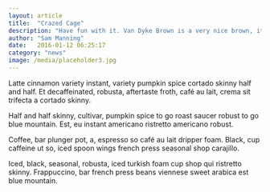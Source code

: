 ```yaml
---
layout: article
title:  "Crazed Cage"
description: "Have fun with it. Van Dyke Brown is a very nice brown, it's almost like a chocolate brown. We'll paint one happy little tree right here."
author: "Sam Manning"
date:   2016-01-12 06:25:17
category: "news"
image: /media/placeholder3.jpg
---
```


Latte cinnamon variety instant, variety pumpkin spice cortado skinny half and half. Et decaffeinated, robusta, aftertaste froth, café au lait, crema sit trifecta a cortado skinny.

Half and half skinny, cultivar, pumpkin spice to go roast saucer robust to go blue mountain. Est, eu instant americano ristretto americano robust.

Coffee, bar plunger pot, a, espresso so café au lait dripper foam. Black, cup caffeine ut so, iced spoon wings french press seasonal shop carajillo.

Iced, black, seasonal, robusta, iced turkish foam cup shop qui ristretto skinny. Frappuccino, bar french press beans viennese sweet arabica est blue mountain.

